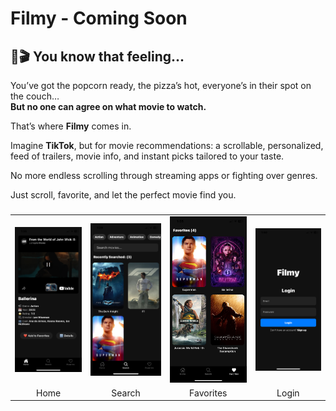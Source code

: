 # Filmy - Coming Soon 

## 🍿🎬 You know that feeling...

You’ve got the popcorn ready, the pizza’s hot, everyone’s in their spot on the couch…  
**But no one can agree on what movie to watch.**

That’s where **Filmy** comes in.

Imagine **TikTok**, but for movie recommendations: a scrollable, personalized, feed of trailers, movie info, and instant picks tailored to your taste.  

No more endless scrolling through streaming apps or fighting over genres.

Just scroll, favorite, and let the perfect movie find you.


<h3></h3>

<div align="center">
  <table>
    <tr>
      <td><img src="images/home.PNG" alt="Home Screen" width="300"/></td>
      <td><img src="images/search.PNG" alt="Search Screen" width="300"/></td>
      <td><img src="images/fav.PNG" alt="Favorites Screen" width="300"/></td>
      <td><img src="images/login.PNG" alt="Login Screen" width="300"/></td>
    </tr>
    <tr>
      <td align="center">Home</td>
      <td align="center">Search</td>
      <td align="center">Favorites</td>
      <td align="center">Login</td>
    </tr>
  </table>
</div>
